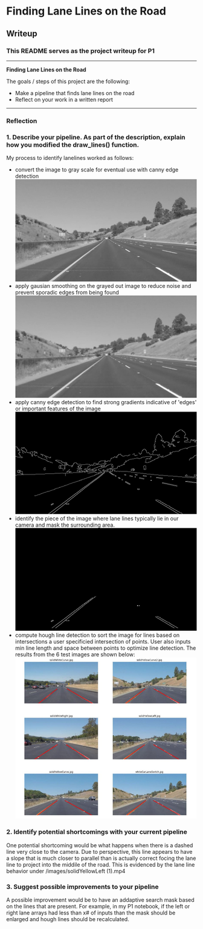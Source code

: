# **Finding Lane Lines on the Road** 

## Writeup

### This README serves as the project writeup for P1

---

**Finding Lane Lines on the Road**

The goals / steps of this project are the following:
* Make a pipeline that finds lane lines on the road
* Reflect on your work in a written report


[//]: # (Image References)

[image1]: ./images/grayscale.jpg "Grayscale"
[image2]: ./images/gaussian-blur.jpg "blur"
[image3]: ./images/canny-edge.jpg "Canny Edge"
[image4]: ./images/masked-image.jpg "Masked-image"
[image5]: ./images/Output.JPG "Output"



---

### Reflection

### 1. Describe your pipeline. As part of the description, explain how you modified the draw_lines() function.

My process to identify lanelines worked as follows:
- convert the image to gray scale for eventual use with canny edge detection
![image1]
- apply gausian smoothing on the grayed out image to reduce noise and prevent sporadic edges from being found
![image2]
- apply canny edge detection to find strong gradients indicative of 'edges' or important features of the image
![image3]
- identify the piece of the image where lane lines typically lie in our camera and mask the surrounding area.
![image4]
- compute hough line detection to sort the image for lines based on intersections a user specificied intersection of points. User also inputs min line length and space between points to optimize line detection. The results from the 6 test images are shown below: 
![image5] 


### 2. Identify potential shortcomings with your current pipeline


One potential shortcoming would be what happens when there is a dashed line very close to the camera. Due to perspective, this line appears to have a slope that is much closer to parallel than is actually correct focing the lane line to project into the middile of the road. This is evidenced by the lane line behavior under /images/solidYellowLeft (1).mp4


### 3. Suggest possible improvements to your pipeline

A possible improvement would be to have an addaptive search mask based on the lines that are present. For example, in my P1 notebook, if the left or right lane arrays had less than x# of inputs than the mask should be enlarged and hough lines should be recalculated.
